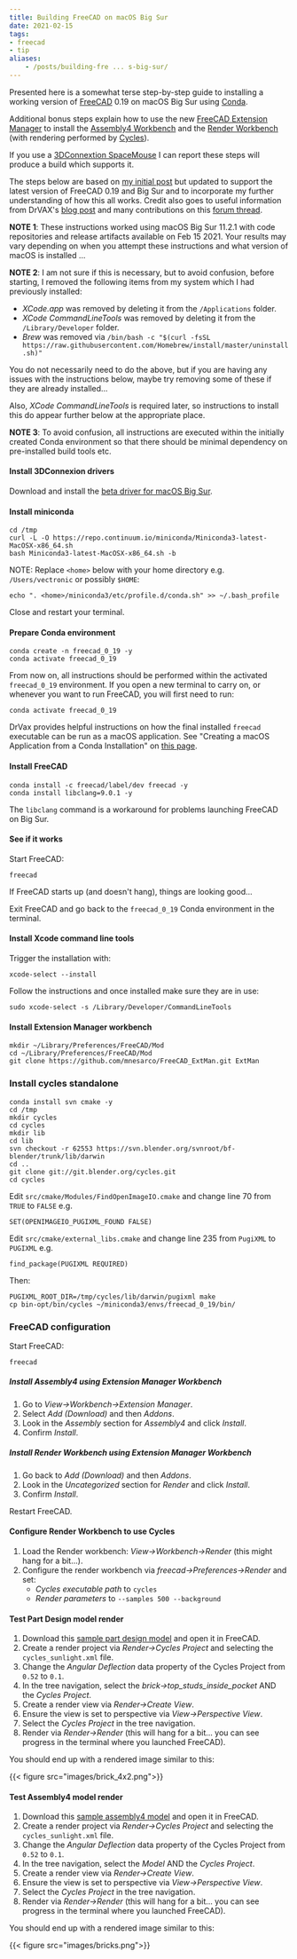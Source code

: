 ```yaml
---
title: Building FreeCAD on macOS Big Sur 
date: 2021-02-15
tags: 
- freecad
- tip
aliases:
    - /posts/building-fre ... s-big-sur/
---
```


Presented here is a somewhat terse step-by-step guide to installing a working version of
[FreeCAD](https://www.freecadweb.org) 0.19 on macOS Big Sur using [Conda](https://docs.conda.io/en/latest/).

Additional bonus steps explain how to use the new [FreeCAD Extension Manager](https://github.com/mnesarco/FreeCAD_ExtMan) to install the [Assembly4 Workbench](https://github.com/Zolko-123/FreeCAD_Assembly4) and
the [Render Workbench](https://github.com/FreeCAD/FreeCAD-render) (with rendering performed by [Cycles](https://www.cycles-renderer.org)).

If you use a [3DConnextion SpaceMouse](https://www.3dconnexion.co.uk/spacemouse_wireless/uk/) I can report these steps will produce a build which supports it.

<!--more-->

The steps below are based on [my initial post](https://vectronic.io/posts/building-freecad-with-3dconnexion-support-on-macos-using-conda/) but updated to support the latest version of FreeCAD 0.19 and Big Sur
and to incorporate my further understanding of how this all works. Credit also goes to useful information from
DrVAX's [blog post](https://drvax.com/freecad-pre-releases-on-macos/) and many contributions on this [forum thread](https://forum.freecadweb.org/viewtopic.php?f=4&t=51345).

**NOTE 1**: These instructions worked using macOS Big Sur 11.2.1 with code repositories and release artifacts
available on Feb 15 2021. Your results may vary depending on when you attempt these instructions and what version of macOS is installed ...

**NOTE 2**: I am not sure if this is necessary, but to avoid confusion, before starting, I removed the following items from my system which I had previously installed:

* *XCode.app* was removed by deleting it from the `/Applications` folder.
* *XCode CommandLineTools* was removed by deleting it from the `/Library/Developer` folder.
* *Brew* was removed via `/bin/bash -c "$(curl -fsSL https://raw.githubusercontent.com/Homebrew/install/master/uninstall.sh)"`

    
You do not necessarily need to do the above, but if you are having any issues with the instructions below, maybe try removing some of these if they are already installed...

Also, *XCode CommandLineTools* is required later, so instructions to install this do appear further below at the appropriate place.

**NOTE 3**: To avoid confusion, all instructions are executed within the initially created Conda environment so that there should be minimal dependency on pre-installed build tools etc.

#### Install 3DConnexion drivers

Download and install the [beta driver for macOS Big Sur](https://3dconnexion.com/uk/support/faq/beta-driver-for-macos-11-big-sur/).

#### Install miniconda

    cd /tmp
    curl -L -O https://repo.continuum.io/miniconda/Miniconda3-latest-MacOSX-x86_64.sh
    bash Miniconda3-latest-MacOSX-x86_64.sh -b

NOTE: Replace `<home>` below with your home directory e.g. `/Users/vectronic` or possibly `$HOME`:

    echo ". <home>/miniconda3/etc/profile.d/conda.sh" >> ~/.bash_profile

Close and restart your terminal.

#### Prepare Conda environment

    conda create -n freecad_0_19 -y
    conda activate freecad_0_19

From now on, all instructions should be performed within the activated `freecad_0_19` environment.
If you open a new terminal to carry on, or whenever you want to run FreeCAD, you will first need to run:

    conda activate freecad_0_19

DrVax provides helpful instructions on how the final installed `freecad` executable can be run as a macOS application.
See "Creating a macOS Application from a Conda Installation" on [this page](https://drvax.com/freecad-pre-releases-on-macos/).

#### Install FreeCAD

    conda install -c freecad/label/dev freecad -y
    conda install libclang=9.0.1 -y

The `libclang` command is a workaround for problems launching FreeCAD on Big Sur.

#### See if it works

Start FreeCAD:

    freecad

If FreeCAD starts up (and doesn't hang), things are looking good... 

Exit FreeCAD and go back to the `freecad_0_19` Conda environment in the terminal.

#### Install Xcode command line tools

Trigger the installation with:

    xcode-select --install

Follow the instructions and once installed make sure they are in use:

    sudo xcode-select -s /Library/Developer/CommandLineTools

#### Install Extension Manager workbench

    mkdir ~/Library/Preferences/FreeCAD/Mod
    cd ~/Library/Preferences/FreeCAD/Mod
    git clone https://github.com/mnesarco/FreeCAD_ExtMan.git ExtMan

### Install cycles standalone

    conda install svn cmake -y
    cd /tmp
    mkdir cycles
    cd cycles
    mkdir lib
    cd lib
    svn checkout -r 62553 https://svn.blender.org/svnroot/bf-blender/trunk/lib/darwin
    cd ..
    git clone git://git.blender.org/cycles.git
    cd cycles

Edit `src/cmake/Modules/FindOpenImageIO.cmake` and change line 70 from `TRUE` to `FALSE` e.g.

    SET(OPENIMAGEIO_PUGIXML_FOUND FALSE)

Edit `src/cmake/external_libs.cmake` and change line 235 from `PugiXML` to `PUGIXML` e.g.

    find_package(PUGIXML REQUIRED)

Then:

    PUGIXML_ROOT_DIR=/tmp/cycles/lib/darwin/pugixml make
    cp bin-opt/bin/cycles ~/miniconda3/envs/freecad_0_19/bin/

### FreeCAD configuration

Start FreeCAD:

    freecad

##### Install Assembly4 using Extension Manager Workbench

1. Go to *View->Workbench->Extension Manager*.
1. Select *Add (Download)* and then *Addons*.
1. Look in the *Assembly* section for *Assembly4* and click *Install*.
1. Confirm *Install*.

##### Install Render Workbench using Extension Manager Workbench

1. Go back to *Add (Download)* and then *Addons*.
1. Look in the *Uncategorized* section for *Render* and click *Install*.
1. Confirm *Install*.

Restart FreeCAD.

#### Configure Render Workbench to use Cycles

1. Load the Render workbench: *View->Workbench->Render* (this might hang for a bit...).
1. Configure the render workbench via *freecad->Preferences->Render* and set:
    * *Cycles executable path* to `cycles`
    * *Render parameters* to `--samples 500 --background`

#### Test Part Design model render

1. Download this [sample part design model](models/brick_4x2.FCStd) and open it in FreeCAD.
1. Create a render project via *Render->Cycles Project* and selecting the `cycles_sunlight.xml` file.
1. Change the *Angular Deflection* data property of the Cycles Project from `0.52` to `0.1`.
1. In the tree navigation, select the *brick->top_studs_inside_pocket* AND the *Cycles Project*.
1. Create a render view via *Render->Create View*.
1. Ensure the view is set to perspective via *View->Perspective View*.
1. Select the *Cycles Project* in the tree navigation.
1. Render via *Render->Render* (this will hang for a bit... you can see progress in the terminal where you launched FreeCAD).

You should end up with a rendered image similar to this:

{{< figure src="images/brick_4x2.png">}}

#### Test Assembly4 model render

1. Download this [sample assembly4 model](models/bricks.FCStd) and open it in FreeCAD.
1. Create a render project via *Render->Cycles Project* and selecting the `cycles_sunlight.xml` file.
1. Change the *Angular Deflection* data property of the Cycles Project from `0.52` to `0.1`.
1. In the tree navigation, select the *Model* AND the *Cycles Project*.
1. Create a render view via *Render->Create View*.
1. Ensure the view is set to perspective via *View->Perspective View*.
1. Select the *Cycles Project* in the tree navigation.
1. Render via *Render->Render* (this will hang for a bit... you can see progress in the terminal where you launched FreeCAD).

You should end up with a rendered image similar to this:

{{< figure src="images/bricks.png">}}

